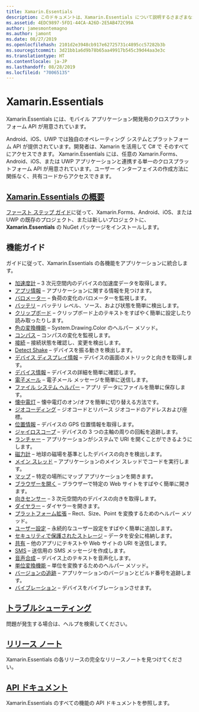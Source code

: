 ```yaml
---
title: Xamarin.Essentials
description: このドキュメントは、Xamarin.Essentials について説明するさまざまなガイドにリンクしています。そこでは、モバイル アプリケーション開発用のクロスプラットフォーム API が提供されます。
ms.assetid: 4EDC9897-5FD1-44CA-A26D-2E5AB472C99A
author: jamesmontemagno
ms.author: jamont
ms.date: 08/27/2019
ms.openlocfilehash: 2101d2e3948cb917e62725731c4895cc57282b3b
ms.sourcegitcommit: 3d21bb1a6d9b78b65aa49917b545c39d44aa3e3c
ms.translationtype: HT
ms.contentlocale: ja-JP
ms.lasthandoff: 08/28/2019
ms.locfileid: "70065135"
---
```

# <a name="xamarinessentials"></a>Xamarin.Essentials

Xamarin.Essentials には、モバイル アプリケーション開発用のクロスプラットフォーム API が用意されています。

Android、iOS、UWP では独自のオペレーティング システムとプラットフォーム API が提供されています。開発者は、Xamarin を活用して C# で そのすべてにアクセスできます。 Xamarin.Essentials には、任意の Xamarin.Forms、Android、iOS、または UWP アプリケーションと連携する単一のクロスプラットフォーム API が用意されています。ユーザー インターフェイスの作成方法に関係なく、共有コードからアクセスできます。

## <a name="get-started-with-xamarinessentialsget-startedmdcontextxamarinxamarin-forms"></a>[Xamarin.Essentials の概要](get-started.md?context=xamarin/xamarin-forms)

[ファースト ステップ ガイド](get-started.md)に従って、Xamarin.Forms、Android、iOS、または UWP の既存のプロジェクト、または新しいプロジェクトに、**Xamarin.Essentials** の NuGet パッケージをインストールします。

## <a name="feature-guides"></a>機能ガイド

ガイドに従って、Xamarin.Essentials の各機能をアプリケーションに統合します。

* [加速度計](accelerometer.md?context=xamarin/xamarin-forms) – 3 次元空間内のデバイスの加速度データを取得します。
* [アプリ情報](app-information.md?context=xamarin/xamarin-forms) – アプリケーションに関する情報を見つけます。
* [バロメーター](barometer.md?context=xamarin/xamarin-forms) – 負荷の変化のバロメーターを監視します。
* [バッテリ](battery.md?context=xamarin/xamarin-forms) – バッテリ レベル、ソース、および状態を簡単に検出します。
* [クリップボード](clipboard.md?context=xamarin/xamarin-forms) – クリップボード上のテキストをすばやく簡単に設定したり読み取ったりします。
* [色の変換機能](color-converters.md?context=xamarin/xamarin-forms) – System.Drawing.Color のヘルパー メソッド。
* [コンパス](compass.md?context=xamarin/xamarin-forms) – コンパスの変化を監視します。
* [接続](connectivity.md?context=xamarin/xamarin-forms) – 接続状態を確認し、変更を検出します。
* [Detect Shake](detect-shake.md?context=xamarin/xamarin-forms) – デバイスを振る動きを検出します。
* [デバイス ディスプレイ情報](device-display.md?context=xamarin/xamarin-forms) – デバイスの画面のメトリックと向きを取得します。
* [デバイス情報](device-information.md?context=xamarin/xamarin-forms) – デバイスの詳細を簡単に確認します。
* [電子メール](email.md?context=xamarin/xamarin-forms) – 電子メール メッセージを簡単に送信します。
* [ファイル システム ヘルパー](file-system-helpers.md?context=xamarin/xamarin-forms) – アプリ データにファイルを簡単に保存します。
* [懐中電灯](flashlight.md?context=xamarin/xamarin-forms) – 懐中電灯のオン/オフを簡単に切り替える方法です。
* [ジオコーディング](geocoding.md?context=xamarin/xamarin-forms) – ジオコードとリバース ジオコードのアドレスおよび座標。
* [位置情報](geolocation.md?context=xamarin/xamarin-forms) – デバイスの GPS 位置情報を取得します。
* [ジャイロスコープ](gyroscope.md?context=xamarin/xamarin-forms) – デバイスの 3 つの主軸の周りの回転を追跡します。
* [ランチャー](launcher.md?context=xamarin/xamarin-forms) – アプリケーションがシステムで URI を開くことができるようにします。
* [磁力計](magnetometer.md?context=xamarin/xamarin-forms) – 地球の磁場を基準としたデバイスの向きを検出します。
* [メイン スレッド](main-thread.md?content=xamarin/xamarin-forms) – アプリケーションのメイン スレッドでコードを実行します。
* [マップ](maps.md?content=xamarin/xamarin-forms) – 特定の場所にマップ アプリケーションを開きます。
* [ブラウザーを開く](open-browser.md?context=xamarin/xamarin-forms) – ブラウザーで特定の Web サイトをすばやく簡単に開きます。
* [向きセンサー](orientation-sensor.md?context=xamarin/xamarin-forms) – 3 次元空間内のデバイスの向きを取得します。
* [ダイヤラー](phone-dialer.md?context=xamarin/xamarin-forms) – ダイヤラーを開きます。
* [プラットフォーム拡張](platform-extensions.md?context=xamarin/xamarin-forms) – Rect、Size、Point を変換するためのヘルパー メソッド。
* [ユーザー設定](preferences.md?context=xamarin/xamarin-forms) – 永続的なユーザー設定をすばやく簡単に追加します。
* [セキュリティで保護されたストレージ](secure-storage.md?context=xamarin/xamarin-forms) – データを安全に格納します。
* [共有](share.md?context=xamarin/xamarin-forms) – 他のアプリにテキストや Web サイトの URI を送信します。
* [SMS](sms.md?context=xamarin/xamarin-forms) – 送信用の SMS メッセージを作成します。
* [音声合成](text-to-speech.md?context=xamarin/xamarin-forms) – デバイス上のテキストを音声化します。
* [単位変換機能](unit-converters.md?context=xamarin/xamarin-forms) – 単位を変換するためのヘルパー メソッド。
* [バージョンの追跡](version-tracking.md?context=xamarin/xamarin-forms) – アプリケーションのバージョンとビルド番号を追跡します。
* [バイブレーション](vibrate.md?context=xamarin/xamarin-forms) – デバイスをバイブレーションさせます。

## <a name="troubleshootingtroubleshootingmdcontextxamarinxamarin-forms"></a>[トラブルシューティング](troubleshooting.md?context=xamarin/xamarin-forms)

問題が発生する場合は、ヘルプを検索してください。

## <a name="release-noteshttpsdocsmicrosoftcomxamarinessentialsrelease-notes"></a>[リリース ノート](https://docs.microsoft.com/xamarin/essentials/release-notes/)

Xamarin.Essentials の各リリースの完全なリリースノートを見つけてください。

## <a name="api-documentationxrefxamarinessentials"></a>[API ドキュメント](xref:Xamarin.Essentials)

Xamarin.Essentials のすべての機能の API ドキュメントを参照します。
